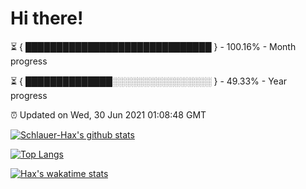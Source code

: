 # Hi there!

⏳ { ██████████████████████████████ } - 100.16% - Month progress

⏳ { ██████████████░░░░░░░░░░░░░░░░ } - 49.33% - Year progress

⏰ Updated on Wed, 30 Jun 2021 01:08:48 GMT


[![Schlauer-Hax's github stats](https://github-readme-stats.vercel.app/api?username=Schlauer-Hax&show_icons=true&theme=dark&count_private=true)](https://github.com/Schlauer-Hax)


[![Top Langs](https://github-readme-stats.vercel.app/api/top-langs/?username=Schlauer-Hax&layout=compact&theme=dark)](https://github.com/Schlauer-Hax?tab=repositories)


[![Hax's wakatime stats](https://github-readme-stats.vercel.app/api/wakatime?username=Hax&theme=dark)](https://wakatime.com/@Hax)

